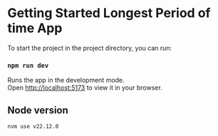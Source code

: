 # Getting Started Longest Period of time App

To start the project in the project directory, you can run:

### `npm run dev`

Runs the app in the development mode.\
Open [http://localhost:5173](http://localhost:5173) to view it in your browser.

## Node version
```
nvm use v22.12.0